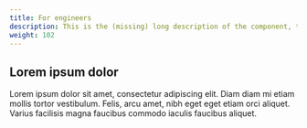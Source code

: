 ```yaml
---
title: For engineers
description: This is the (missing) long description of the component, that will come from the frontmatter attributes
weight: 102
---
```


## Lorem ipsum dolor

Lorem ipsum dolor sit amet, consectetur adipiscing elit. Diam diam mi etiam mollis tortor vestibulum. Felis, arcu amet, nibh eget eget etiam orci aliquet. Varius facilisis magna faucibus commodo iaculis faucibus aliquet.
